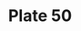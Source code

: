 ---
pid: '50'
an: '6'
title: Plate 50
rev_year: 
_date: 18 Julliet 1798
caption: Clotilde dans le Ballet de Paris (Théâtre de l'Opéra)
translation: Clotilde at the Parisian Ballet. Théâtre de l'Opéra
student: Sarah Bigler
keywords: 
permalink: /plates/50
layout: plate-page
---